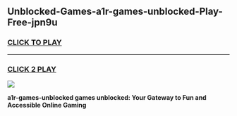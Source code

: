 
## Unblocked-Games-a1r-games-unblocked-Play-Free-jpn9u
<h3>
<a href="https://premium76.site?title=a1r-games-unblocked&ref=17A">CLICK TO PLAY</a></h3>
<hr>

<h3>
<a href="https://premium76.site?title=a1r-games-unblocked&ref=17A">CLICK 2 PLAY</a>
  
</h3>

<a href="https://premium76.site?title=a1r-games-unblocked&ref=17A"><img src="https://clearcache.store/games.png"></a>


**a1r-games-unblocked games unblocked: Your Gateway to Fun and Accessible Online Gaming**
